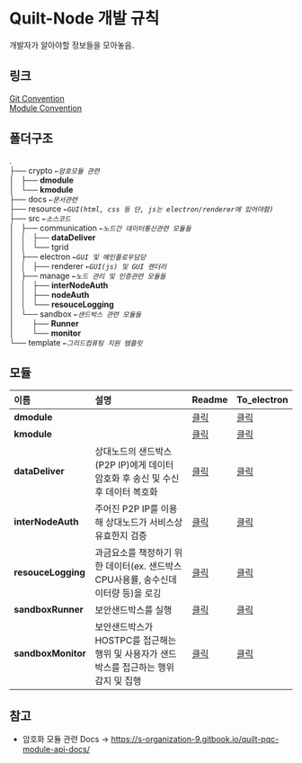 # Quilt-Node 개발 규칙
개발자가 알아야할 정보들을 모아놓음.
## 링크
[Git Convention](./docs/GIT_CONVENTION.md)  
[Module Convention](./docs/MODULE_CONVENTION.md)  

## 폴더구조
.  
├── crypto _`←암호모듈 관련`_  
│   ├── **dmodule**  
│   └── **kmodule**  
├── docs _`←문서관련`_  
├── resource _`←GUI(html, css 등 단, js는 electron/renderer에 있어야함)`_  
├── src _`←소스코드`_  
│   ├── communication _`←노드간 데이터통신관련 모듈들`_  
│   │   ├── **dataDeliver**  
│   │   └── tgrid  
│   ├── electron _`←GUI 및 메인플로우담당`_  
│   │   ├── renderer _`←GUI(js) 및 GUI 렌더러`_  
│   ├── manage _`←노드 관리 및 인증관련 모듈들`_  
│   │   ├── **interNodeAuth**  
│   │   ├── **nodeAuth**  
│   │   └── **resouceLogging**  
│   └── sandbox _`←샌드박스 관련 모듈들`_  
│&nbsp;&nbsp;&nbsp;&nbsp;&nbsp;&nbsp;&nbsp;&nbsp;├── **Runner**  
│&nbsp;&nbsp;&nbsp;&nbsp;&nbsp;&nbsp;&nbsp;&nbsp;└── **monitor**  
└── template _`←그리드컴퓨팅 지원 템플릿`_  

## 모듈
|이름|설명|Readme|To_electron|
|:--|:--|:--|:--|
|**dmodule**||[클릭](/crypto/dmodule/README.md)|[클릭](/crypto/dmodule/TO_ELECTRON.md)|
|**kmodule**||[클릭](/crypto/kmodule/README.md)|[클릭](/crypto/kmodule/TO_ELECTRON.md)|
|**dataDeliver**|상대노드의 샌드박스(P2P IP)에게 데이터 암호화 후 송신 및 수신 후 데이터 복호화|[클릭](/src/communication/dataDeliver/README.md)|[클릭](/src/communication/dataDeliver/TO_ELECTRON.md)|
|**interNodeAuth**|주어진 P2P IP를 이용해 상대노드가 서비스상 유효한지 검증|[클릭](/src/manage/interNodeAuth/README.md)|[클릭](/src/manage/interNodeAuth/TO_ELECTRON.md)|
|**resouceLogging**|과금요소를 책정하기 위한 데이터(ex. 샌드박스 CPU사용률, 송수신데이터량 등)을 로깅|[클릭](/src/manage/resouceLogging/README.md)|[클릭](/src/manage/resouceLogging/TO_ELECTRON.md)|
|**sandboxRunner**|보안샌드박스를 실행|[클릭](/src/sandbox/Runner/README.md)|[클릭](/src/sandbox/Runner/TO_ELECTRON.md)|
|**sandboxMonitor**|보안샌드박스가 HOSTPC를 접근해는 행위 및 사용자가 샌드박스를 접근하는 행위 감지 및 집행|[클릭](/src/sandbox/monitor/README.md)|[클릭](/src/sandbox/monitor/TO_ELECTRON.md)|

## 참고
* 암호화 모듈 관련 Docs -> https://s-organization-9.gitbook.io/quilt-pqc-module-api-docs/
